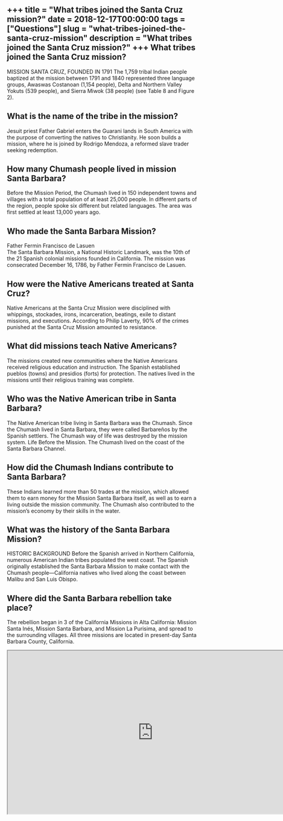 +++
title = "What tribes joined the Santa Cruz mission?"
date = 2018-12-17T00:00:00
tags = ["Questions"]
slug = "what-tribes-joined-the-santa-cruz-mission"
description = "What tribes joined the Santa Cruz mission?"
+++
What tribes joined the Santa Cruz mission?
------------------------------------------

MISSION SANTA CRUZ, FOUNDED IN 1791 The 1,759 tribal Indian people baptized at the mission between 1791 and 1840 represented three language groups, Awaswas Costanoan (1,154 people), Delta and Northern Valley Yokuts (539 people), and Sierra Miwok (38 people) (see Table 8 and Figure 2).

What is the name of the tribe in the mission?
---------------------------------------------

Jesuit priest Father Gabriel enters the Guarani lands in South America with the purpose of converting the natives to Christianity. He soon builds a mission, where he is joined by Rodrigo Mendoza, a reformed slave trader seeking redemption.

How many Chumash people lived in mission Santa Barbara?
-------------------------------------------------------

Before the Mission Period, the Chumash lived in 150 independent towns and villages with a total population of at least 25,000 people. In different parts of the region, people spoke six different but related languages. The area was first settled at least 13,000 years ago.

Who made the Santa Barbara Mission?
-----------------------------------

Father Fermin Francisco de Lasuen  
The Santa Barbara Mission, a National Historic Landmark, was the 10th of the 21 Spanish colonial missions founded in California. The mission was consecrated December 16, 1786, by Father Fermin Francisco de Lasuen.

How were the Native Americans treated at Santa Cruz?
----------------------------------------------------

Native Americans at the Santa Cruz Mission were disciplined with whippings, stockades, irons, incarceration, beatings, exile to distant missions, and executions. According to Philip Laverty, 90% of the crimes punished at the Santa Cruz Mission amounted to resistance.

What did missions teach Native Americans?
-----------------------------------------

The missions created new communities where the Native Americans received religious education and instruction. The Spanish established pueblos (towns) and presidios (forts) for protection. The natives lived in the missions until their religious training was complete.

Who was the Native American tribe in Santa Barbara?
---------------------------------------------------

The Native American tribe living in Santa Barbara was the Chumash. Since the Chumash lived in Santa Barbara, they were called Barbareños by the Spanish settlers. The Chumash way of life was destroyed by the mission system. Life Before the Mission. The Chumash lived on the coast of the Santa Barbara Channel.

How did the Chumash Indians contribute to Santa Barbara?
--------------------------------------------------------

These Indians learned more than 50 trades at the mission, which allowed them to earn money for the Mission Santa Barbara itself, as well as to earn a living outside the mission community. The Chumash also contributed to the mission’s economy by their skills in the water.

What was the history of the Santa Barbara Mission?
--------------------------------------------------

HISTORIC BACKGROUND Before the Spanish arrived in Northern California, numerous American Indian tribes populated the west coast. The Spanish originally established the Santa Barbara Mission to make contact with the Chumash people—California natives who lived along the coast between Malibu and San Luis Obispo.

Where did the Santa Barbara rebellion take place?
-------------------------------------------------

The rebellion began in 3 of the California Missions in Alta California: Mission Santa Inés, Mission Santa Barbara, and Mission La Purisima, and spread to the surrounding villages. All three missions are located in present-day Santa Barbara County, California.

<iframe allow="accelerometer; autoplay; clipboard-write; encrypted-media; gyroscope; picture-in-picture" allowfullscreen="" class="__youtube_prefs__  epyt-is-override  no-lazyload" data-no-lazy="1" data-origheight="433" data-origwidth="770" data-skipgform_ajax_framebjll="" height="433" id="_ytid_75702" loading="lazy" src="https://www.youtube.com/embed/dBOJ2L_nDUw?enablejsapi=1&autoplay=0&cc_load_policy=0&cc_lang_pref=&iv_load_policy=1&loop=0&modestbranding=0&rel=1&fs=1&playsinline=0&autohide=2&theme=dark&color=red&controls=1&" title="YouTube player" width="770"></iframe>